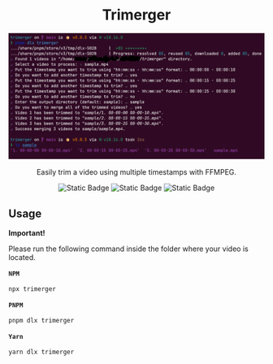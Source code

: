 
<h1 align="center">Trimerger</h1> 

<p align="center">
  <img src="./screenshot.png" width="680" />
</p>

<p align="center">
  Easily trim a video using multiple timestamps with FFMPEG.
</p>

<p align="center">
  <img alt="Static Badge" src="https://badgen.net/npm/v/trimerger?color=red">
  <img alt="Static Badge" src="https://badgen.net/static/ffmpeg/6.0/green">
  <img alt="Static Badge" src="https://badgen.net/static/license/WTFPL/purple">
</p>



## Usage

**Important!**

Please run the following command inside the folder where your video is located.

**`NPM`**
```bash
npx trimerger
```

**`PNPM`**
```bash
pnpm dlx trimerger
```

**`Yarn`**
```bash
yarn dlx trimerger
```